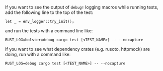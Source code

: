 If you want to see the output of `debug!` logging macros while running tests,
add the following line to the top of the test:

```
let _ = env_logger::try_init();
```

and run the tests with a command line like:

```
RUST_LOG=bolster=debug cargo test [<TEST_NAME>] -- --nocapture
```

If you want to see what dependency crates (e.g. rusoto, httpmock) are doing, run
with a command like:

```
RUST_LOG=debug cargo test [<TEST_NAME>] -- --nocapture
```